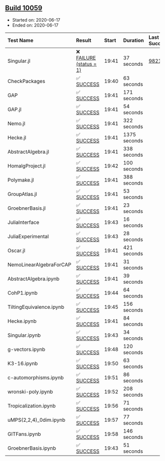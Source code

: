 ## [Build 10059](https://oscarci.mathematik.uni-kl.de/job/oscar/10059/)

* Started on: 2020-06-17
* Ended on: 2020-06-17

| Test Name    | Result | Start | Duration | Last Success | First Failure |
|:-------------|:-------|:------|:---------|:-------------|:--------------|
| Singular.jl | ❌ [FAILURE (status = 1)](https://oscarci.mathematik.uni-kl.de/job/oscar/10059/artifact/logs/build-10059/Singular.jl.log) | 19:41 | 37 seconds | [9821](https://oscarci.mathematik.uni-kl.de/job/oscar/9821/) | [9822](https://oscarci.mathematik.uni-kl.de/job/oscar/9822/) |
| CheckPackages | ✅ [SUCCESS](https://oscarci.mathematik.uni-kl.de/job/oscar/10059/artifact/logs/build-10059/CheckPackages.log) | 19:40 | 63 seconds |  |  |
| GAP | ✅ [SUCCESS](https://oscarci.mathematik.uni-kl.de/job/oscar/10059/artifact/logs/build-10059/GAP.log) | 19:41 | 171 seconds |  |  |
| GAP.jl | ✅ [SUCCESS](https://oscarci.mathematik.uni-kl.de/job/oscar/10059/artifact/logs/build-10059/GAP.jl.log) | 19:41 | 54 seconds |  |  |
| Nemo.jl | ✅ [SUCCESS](https://oscarci.mathematik.uni-kl.de/job/oscar/10059/artifact/logs/build-10059/Nemo.jl.log) | 19:41 | 322 seconds |  |  |
| Hecke.jl | ✅ [SUCCESS](https://oscarci.mathematik.uni-kl.de/job/oscar/10059/artifact/logs/build-10059/Hecke.jl.log) | 19:41 | 1375 seconds |  |  |
| AbstractAlgebra.jl | ✅ [SUCCESS](https://oscarci.mathematik.uni-kl.de/job/oscar/10059/artifact/logs/build-10059/AbstractAlgebra.jl.log) | 19:41 | 338 seconds |  |  |
| HomalgProject.jl | ✅ [SUCCESS](https://oscarci.mathematik.uni-kl.de/job/oscar/10059/artifact/logs/build-10059/HomalgProject.jl.log) | 19:42 | 100 seconds |  |  |
| Polymake.jl | ✅ [SUCCESS](https://oscarci.mathematik.uni-kl.de/job/oscar/10059/artifact/logs/build-10059/Polymake.jl.log) | 19:41 | 388 seconds |  |  |
| GroupAtlas.jl | ✅ [SUCCESS](https://oscarci.mathematik.uni-kl.de/job/oscar/10059/artifact/logs/build-10059/GroupAtlas.jl.log) | 19:41 | 53 seconds |  |  |
| GroebnerBasis.jl | ✅ [SUCCESS](https://oscarci.mathematik.uni-kl.de/job/oscar/10059/artifact/logs/build-10059/GroebnerBasis.jl.log) | 19:41 | 23 seconds |  |  |
| JuliaInterface | ✅ [SUCCESS](https://oscarci.mathematik.uni-kl.de/job/oscar/10059/artifact/logs/build-10059/JuliaInterface.log) | 19:43 | 16 seconds |  |  |
| JuliaExperimental | ✅ [SUCCESS](https://oscarci.mathematik.uni-kl.de/job/oscar/10059/artifact/logs/build-10059/JuliaExperimental.log) | 19:43 | 28 seconds |  |  |
| Oscar.jl | ✅ [SUCCESS](https://oscarci.mathematik.uni-kl.de/job/oscar/10059/artifact/logs/build-10059/Oscar.jl.log) | 19:41 | 421 seconds |  |  |
| NemoLinearAlgebraForCAP | ✅ [SUCCESS](https://oscarci.mathematik.uni-kl.de/job/oscar/10059/artifact/logs/build-10059/NemoLinearAlgebraForCAP.log) | 19:41 | 31 seconds |  |  |
| AbstractAlgebra.ipynb | ✅ [SUCCESS](https://oscarci.mathematik.uni-kl.de/job/oscar/10059/artifact/logs/build-10059/AbstractAlgebra.ipynb.log) | 19:41 | 39 seconds |  |  |
| CohP1.ipynb | ✅ [SUCCESS](https://oscarci.mathematik.uni-kl.de/job/oscar/10059/artifact/logs/build-10059/CohP1.ipynb.log) | 19:44 | 64 seconds |  |  |
| TiltingEquivalence.ipynb | ✅ [SUCCESS](https://oscarci.mathematik.uni-kl.de/job/oscar/10059/artifact/logs/build-10059/TiltingEquivalence.ipynb.log) | 19:45 | 156 seconds |  |  |
| Hecke.ipynb | ✅ [SUCCESS](https://oscarci.mathematik.uni-kl.de/job/oscar/10059/artifact/logs/build-10059/Hecke.ipynb.log) | 19:41 | 84 seconds |  |  |
| Singular.ipynb | ✅ [SUCCESS](https://oscarci.mathematik.uni-kl.de/job/oscar/10059/artifact/logs/build-10059/Singular.ipynb.log) | 19:43 | 34 seconds |  |  |
| g-vectors.ipynb | ✅ [SUCCESS](https://oscarci.mathematik.uni-kl.de/job/oscar/10059/artifact/logs/build-10059/g-vectors.ipynb.log) | 19:48 | 120 seconds |  |  |
| K3-16.ipynb | ✅ [SUCCESS](https://oscarci.mathematik.uni-kl.de/job/oscar/10059/artifact/logs/build-10059/K3-16.ipynb.log) | 19:50 | 63 seconds |  |  |
| c-automorphisms.ipynb | ✅ [SUCCESS](https://oscarci.mathematik.uni-kl.de/job/oscar/10059/artifact/logs/build-10059/c-automorphisms.ipynb.log) | 19:51 | 86 seconds |  |  |
| wronski-poly.ipynb | ✅ [SUCCESS](https://oscarci.mathematik.uni-kl.de/job/oscar/10059/artifact/logs/build-10059/wronski-poly.ipynb.log) | 19:52 | 208 seconds |  |  |
| Tropicalization.ipynb | ✅ [SUCCESS](https://oscarci.mathematik.uni-kl.de/job/oscar/10059/artifact/logs/build-10059/Tropicalization.ipynb.log) | 19:56 | 71 seconds |  |  |
| uMPS(2,2,4)_0dim.ipynb | ✅ [SUCCESS](https://oscarci.mathematik.uni-kl.de/job/oscar/10059/artifact/logs/build-10059/uMPS-2-2-4-_0dim.ipynb.log) | 19:57 | 77 seconds |  |  |
| GITFans.ipynb | ✅ [SUCCESS](https://oscarci.mathematik.uni-kl.de/job/oscar/10059/artifact/logs/build-10059/GITFans.ipynb.log) | 19:58 | 146 seconds |  |  |
| GroebnerBasis.ipynb | ✅ [SUCCESS](https://oscarci.mathematik.uni-kl.de/job/oscar/10059/artifact/logs/build-10059/GroebnerBasis.ipynb.log) | 19:43 | 51 seconds |  |  |

